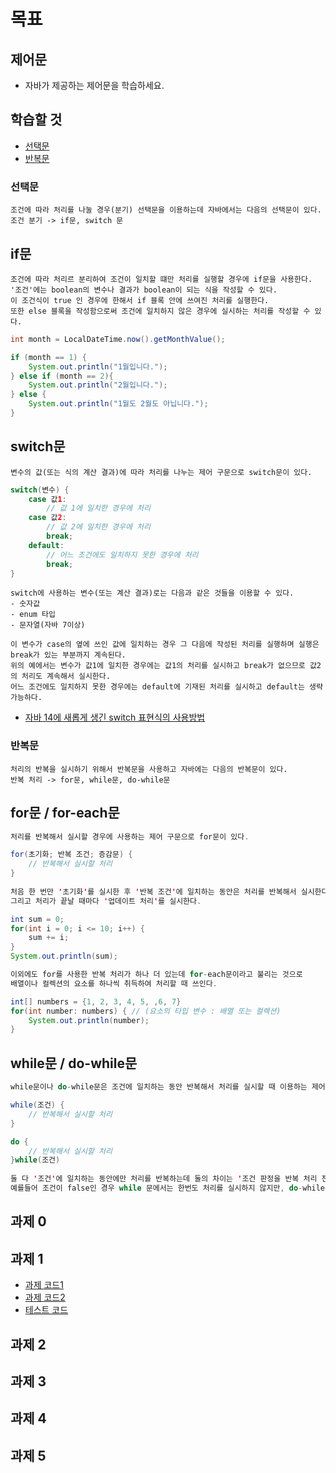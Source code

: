# 목표
## 제어문
- 자바가 제공하는 제어문을 학습하세요.

## 학습할 것
- [선택문](#선택문)
- [반복문](#반복문)


### 선택문
    조건에 따라 처리를 나눌 경우(분기) 선택문을 이용하는데 자바에서는 다음의 선택문이 있다.
    조건 분기 -> if문, switch 문
    
## if문
    조건에 따라 처리르 분리하여 조건이 일치할 떄만 처리를 실행할 경우에 if문을 사용한다.
    '조건'에는 boolean의 변수나 결과가 boolean이 되는 식을 작성할 수 있다.
    이 조건식이 true 인 경우에 한해서 if 블록 안에 쓰여진 처리를 실행한다.
    또한 else 블록을 작성함으로써 조건에 일치하지 않은 경우에 실시하는 처리를 작성할 수 있다.
```java
int month = LocalDateTime.now().getMonthValue();

if (month == 1) {
    System.out.println("1월입니다.");
} else if (month == 2){
    System.out.println("2월입니다.");
} else {
    System.out.println("1월도 2월도 아닙니다.");
}
```

## switch문
    변수의 값(또는 식의 계산 결과)에 따라 처리를 나누는 제어 구문으로 switch문이 있다.

```java
switch(변수) {
    case 값1:
        // 값 1에 일치한 경우에 처리
    case 값2:
        // 값 2에 일치한 경우에 처리
        break;
    default:
        // 어느 조건에도 일치하지 못한 경우에 처리
        break;
}
```  
    switch에 사용하는 변수(또는 계산 결과)로는 다음과 같은 것들을 이용할 수 있다.
    - 숫자값
    - enum 타입
    - 문자열(자바 7이상)
    
    이 변수가 case의 옆에 쓰인 값에 일치하는 경우 그 다음에 작성된 처리를 실행하며 실행은 break가 있는 부분까지 계속된다.
    위의 예에서는 변수가 값1에 일치한 경우에는 값1의 처리를 실시하고 break가 없으므로 값2의 처리도 계속해서 실시한다.
    어느 조건에도 일치하지 못한 경우에는 default에 기재된 처리를 실시하고 default는 생략 가능하다.
- [자바 14에 새롭게 생긴 switch 표현식의 사용방법](https://github.com/Chohongjae/javaStudy/blob/main/live-study/week3.md#Java-13.-switch-%EC%97%B0%EC%82%B0%EC%9E%90)

### 반복문
    처리의 반복을 실시하기 위해서 반복문을 사용하고 자바에는 다음의 반복문이 있다.
    반복 처리 -> for문, while문, do-while문 
   
## for문 / for-each문
```java
처리를 반복해서 실시할 경우에 사용하는 제어 구문으로 for문이 있다.

for(초기화; 반복 조건; 증감문) {
    // 반복해서 실시할 처리
}
  
처음 한 번만 '초기화'를 실시한 후 '반복 조건'에 일치하는 동안은 처리를 반복해서 실시한다.
그리고 처리가 끝날 때마다 '업데이트 처리'를 실시한다.

int sum = 0;
for(int i = 0; i <= 10; i++) {
    sum += i;
}
System.out.println(sum);
```  
```java
이외에도 for를 사용한 반복 처리가 하나 더 있는데 for-each문이라고 불리는 것으로
배열이나 컬렉션의 요소를 하나씩 취득하여 처리할 때 쓰인다.

int[] numbers = {1, 2, 3, 4, 5, ,6, 7}
for(int number: numbers) { // (요소의 타입 변수 : 배열 또는 컬렉션)
    System.out.println(number);
}
```

## while문 / do-while문
    
```java
while문이나 do-while문은 조건에 일치하는 동안 반복해서 처리를 실시할 때 이용하는 제어 구문이다.

while(조건) {
    // 반복해서 실시할 처리
}

do {
    // 반복해서 실시할 처리
}while(조건)
    
둘 다 '조건'에 일치하는 동안에만 처리를 반복하는데 둘의 차이는 '조건 판정을 반복 처리 전에 실시할지 반복 처리 후에 할지에 대한 차이'다.
예를들어 조건이 false인 경우 while 문에서는 한번도 처리를 실시하지 않지만, do-while문은 적어도 한 번은 처리를 실행한다.
```    

## 과제 0
## 과제 1
- [과제 코드1](https://github.com/Chohongjae/javaTraining/blob/master/src/main/java/com/chongjae/javaTraining/liveStudy/week4/HomeWork1.java)
- [과제 코드2](https://github.com/Chohongjae/javaTraining/blob/master/src/main/java/com/chongjae/javaTraining/liveStudy/week4/GitHubDashBoard.java)
- [테스트 코드](https://github.com/Chohongjae/javaTraining/blob/master/src/main/java/com/chongjae/javaTraining/liveStudy/week4/HomeWork1.java)
## 과제 2
## 과제 3
## 과제 4
## 과제 5